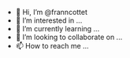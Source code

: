 - 👋 Hi, I’m @franncottet
- 👀 I’m interested in ...
- 🌱 I’m currently learning ...
- 💞️ I’m looking to collaborate on ...
- 📫 How to reach me ...

<!---
franncottet/franncottet is a ✨ special ✨ repository because its `README.md` (this file) appears on your GitHub profile.
You can click the Preview link to take a look at your changes.
--->

